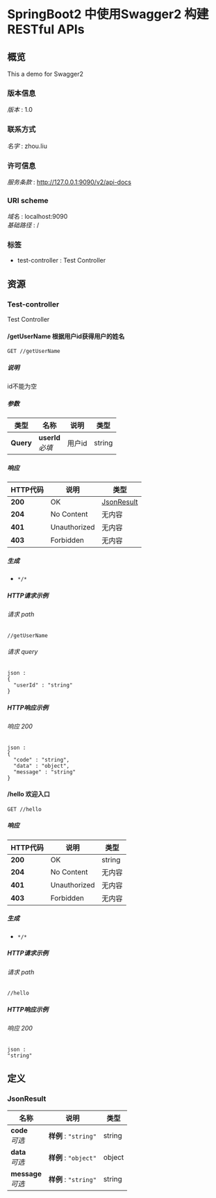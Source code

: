# SpringBoot2 中使用Swagger2 构建RESTful APIs


<a name="overview"></a>
## 概览
This a demo for Swagger2


### 版本信息
*版本* : 1.0


### 联系方式
*名字* : zhou.liu


### 许可信息
*服务条款* : http://127.0.0.1:9090/v2/api-docs


### URI scheme
*域名* : localhost:9090  
*基础路径* : /


### 标签

* test-controller : Test Controller




<a name="paths"></a>
## 资源

<a name="test-controller_resource"></a>
### Test-controller
Test Controller


<a name="getusernameusingget_7"></a>
#### /getUserName 根据用户id获得用户的姓名
```
GET //getUserName
```


##### 说明
id不能为空


##### 参数

|类型|名称|说明|类型|
|---|---|---|---|
|**Query**|**userId**  <br>*必填*|用户id|string|


##### 响应

|HTTP代码|说明|类型|
|---|---|---|
|**200**|OK|[JsonResult](#jsonresult)|
|**204**|No Content|无内容|
|**401**|Unauthorized|无内容|
|**403**|Forbidden|无内容|


##### 生成

* `*/*`


##### HTTP请求示例

###### 请求 path
```
//getUserName
```


###### 请求 query
```
json :
{
  "userId" : "string"
}
```


##### HTTP响应示例

###### 响应 200
```
json :
{
  "code" : "string",
  "data" : "object",
  "message" : "string"
}
```


<a name="hellousingget_7"></a>
#### /hello 欢迎入口
```
GET //hello
```


##### 响应

|HTTP代码|说明|类型|
|---|---|---|
|**200**|OK|string|
|**204**|No Content|无内容|
|**401**|Unauthorized|无内容|
|**403**|Forbidden|无内容|


##### 生成

* `*/*`


##### HTTP请求示例

###### 请求 path
```
//hello
```


##### HTTP响应示例

###### 响应 200
```
json :
"string"
```




<a name="definitions"></a>
## 定义

<a name="jsonresult"></a>
### JsonResult

|名称|说明|类型|
|---|---|---|
|**code**  <br>*可选*|**样例** : `"string"`|string|
|**data**  <br>*可选*|**样例** : `"object"`|object|
|**message**  <br>*可选*|**样例** : `"string"`|string|





